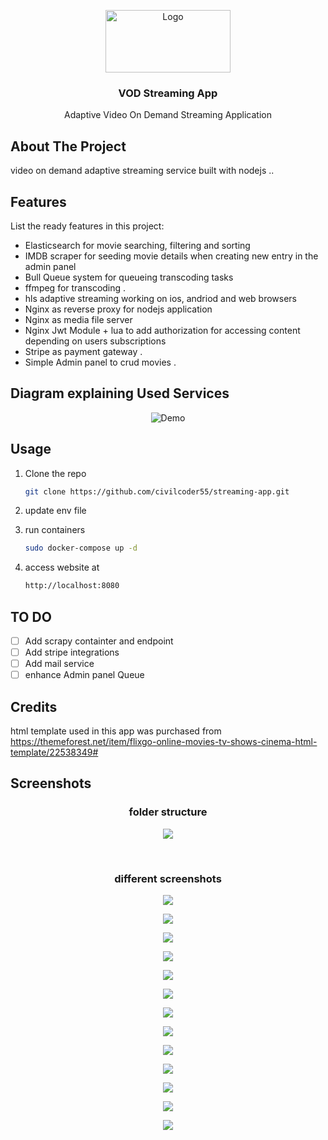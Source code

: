 <p align="center">
  <img src="fixtures/logo.svg" alt="Logo" width="200" height="100">

  <h3 align="center">VOD Streaming App</h3>

  <p align="center">
   Adaptive Video On Demand Streaming Application
  </p>
</p>

## About The Project

video on demand adaptive streaming service built with nodejs ..

## Features

List the ready features in this project:

- Elasticsearch for movie searching, filtering and sorting
- IMDB scraper for seeding movie details when creating new entry in the admin panel
- Bull Queue system for queueing transcoding tasks
- ffmpeg for transcoding .
- hls adaptive streaming working on ios, andriod and web browsers
- Nginx as reverse proxy for nodejs application
- Nginx as media file server
- Nginx Jwt Module + lua to add authorization for accessing content depending on users subscriptions
- Stripe as payment gateway .
- Simple Admin panel to crud movies .

## Diagram explaining Used Services

<p align="center">
  <img src="fixtures/services.jpg" alt="Demo">
</p>

## Usage

1. Clone the repo

   ```sh
   git clone https://github.com/civilcoder55/streaming-app.git
   ```

2. update env file

3. run containers

   ```sh
   sudo docker-compose up -d
   ```

4. access website at
   ```sh
   http://localhost:8080
   ```
## TO DO

- [ ] Add scrapy containter and endpoint
- [ ] Add stripe integrations
- [ ] Add mail service
- [ ] enhance Admin panel Queue 

## Credits
html template used in this app was purchased from https://themeforest.net/item/flixgo-online-movies-tv-shows-cinema-html-template/22538349#  
## Screenshots
<h3 align="center">folder structure</h3>
<p align="center"><img src="fixtures/folder structure.png"></p>
<br>
<h3 align="center">different screenshots</h3>
<p align="center"><img src="fixtures/1.png"></p>
<p align="center"><img src="fixtures/2.png"></p>
<p align="center"><img src="fixtures/3.png"></p>
<p align="center"><img src="fixtures/4.png"></p>
<p align="center"><img src="fixtures/5.png"></p>
<p align="center"><img src="fixtures/6.png"></p>
<p align="center"><img src="fixtures/7.png"></p>
<p align="center"><img src="fixtures/8.png"></p>
<p align="center"><img src="fixtures/9.png"></p>
<p align="center"><img src="fixtures/10.png"></p>
<p align="center"><img src="fixtures/11.png"></p>
<p align="center"><img src="fixtures/12.png"></p>
<p align="center"><img src="fixtures/13.png"></p>
<br>

<!-- ## TO DO

-   [x]. -->
